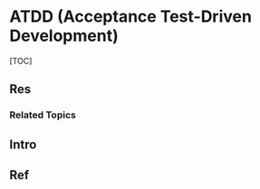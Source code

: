 # ATDD (Acceptance Test-Driven Development)

[TOC]



## Res
### Related Topics



## Intro



## Ref
